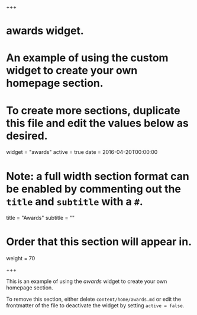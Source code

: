 +++
# awards widget.
# An example of using the custom widget to create your own homepage section.
# To create more sections, duplicate this file and edit the values below as desired.
widget = "awards"
active = true
date = 2016-04-20T00:00:00

# Note: a full width section format can be enabled by commenting out the `title` and `subtitle` with a `#`.
title = "Awards"
subtitle = ""

# Order that this section will appear in.
weight = 70

+++

This is an example of using the *awards* widget to create your own homepage section.

To remove this section, either delete `content/home/awards.md` or edit the frontmatter of the file to deactivate the widget by setting `active = false`.
